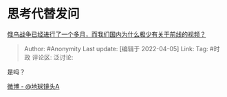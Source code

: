 # 思考代替发问
[俄乌战争已经进行了一个多月，而我们国内为什么极少有关于前线的视频？](https://www.zhihu.com/question/525283863/answer/2423649990)

> Author: #Anonymity
> Last update: [编辑于 2022-04-05]
> Link:
> Tag: #时政
> 评论区:
> 泛讨论:

是吗？

[微博 - @地球镜头A](https://link.zhihu.com/?target=https%3A//weibo.com/u/1633537680)
